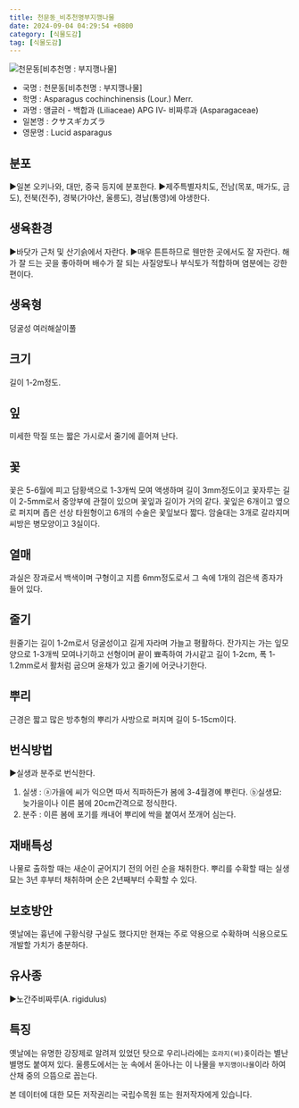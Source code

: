 ```yaml
---
title: 천문동_비추천명부지깽나물
date: 2024-09-04 04:29:54 +0800
category: [식물도감]
tag: [식물도감]
---
```




![천문동[비추천명 : 부지깽나물]](/fileUpload/plants/basic/Liliaceae/Asparagus/605/1_th2.JPG)
- 국명 : 천문동[비추천명 : 부지깽나물]
- 학명 : Asparagus cochinchinensis (Lour.) Merr.
- 과명 : 앵글러 - 백합과 (Liliaceae) APG Ⅳ- 비짜루과 (Asparagaceae)
- 일본명 : クサスギカズラ
- 영문명 : Lucid asparagus


## 분포
▶일본 오키나와, 대만, 중국 등지에 분포한다.▶제주특별자치도, 전남(목포, 매가도, 금도), 전북(전주), 경북(가야산, 울릉도), 경남(통영)에 야생한다.
## 생육환경
▶바닷가 근처 및 산기슭에서 자란다. ▶매우 튼튼하므로 웬만한 곳에서도 잘 자란다. 해가 잘 드는 곳을 좋아하며 배수가 잘 되는 사질양토나 부식토가 적합하며 염분에는 강한편이다.
## 생육형
덩굴성 여러해살이풀
## 크기
길이 1-2m정도.
## 잎
미세한 막질 또는 짧은 가시로서 줄기에 흩어져 난다.
## 꽃
꽃은 5-6월에 피고 담황색으로 1-3개씩 모여 액생하며 길이 3mm정도이고 꽃자루는 길이 2-5mm로서 중앙부에 관절이 있으며 꽃잎과 길이가 거의 같다. 꽃잎은 6개이고 옆으로 퍼지며 좁은 선상 타원형이고 6개의 수술은 꽃잎보다 짧다. 암술대는 3개로 갈라지며 씨방은 병모양이고 3실이다.
## 열매
과실은 장과로서 백색이며 구형이고 지름 6mm정도로서 그 속에 1개의 검은색 종자가 들어 있다.
## 줄기
원줄기는 길이 1-2m로서 덩굴성이고 길게 자라며 가늘고 평활하다. 잔가지는 가는 잎모양으로 1-3개씩 모여나기하고 선형이며 끝이 뾰족하여 가시같고 길이 1-2cm, 폭 1-1.2mm로서 활처럼 굽으며 윤채가 있고 줄기에 어긋나기한다.
## 뿌리
근경은 짧고 많은 방추형의 뿌리가 사방으로 퍼지며 길이 5-15cm이다.
## 번식방법
▶실생과 분주로 번식한다. 1. 실생 : ⓐ가을에 씨가 익으면 따서 직파하든가 봄에 3-4월경에 뿌린다.ⓑ실생묘: 늦가을이나 이른 봄에 20cm간격으로 정식한다.2. 분주 : 이른 봄에 포기를 캐내어 뿌리에 싹을 붙여서 쪼개어 심는다.
## 재배특성
나물로 출하할 때는 새순이 굳어지기 전의 어린 순을 채취한다. 뿌리를 수확할 때는 실생묘는 3년 후부터 채취하며 순은 2년째부터 수확할 수 있다.
## 보호방안
옛날에는 흉년에 구황식량 구실도 했다지만 현재는 주로 약용으로 수확하며 식용으로도 개발할 가치가 충분하다.
## 유사종
▶노간주비짜루(A. rigidulus)
## 특징
옛날에는 유명한 강장제로 알려져 있었던 탓으로 우리나라에는 `호라지(비)좆`이라는 별난 별명도 붙여져 있다. 울릉도에서는 눈 속에서 돋아나는 이 나물을 `부지깽이나물`이라 하여 산채 중의 으뜸으로 꼽는다.






본 데이터에 대한 모든 저작권리는 국립수목원 또는 원저작자에게 있습니다.
